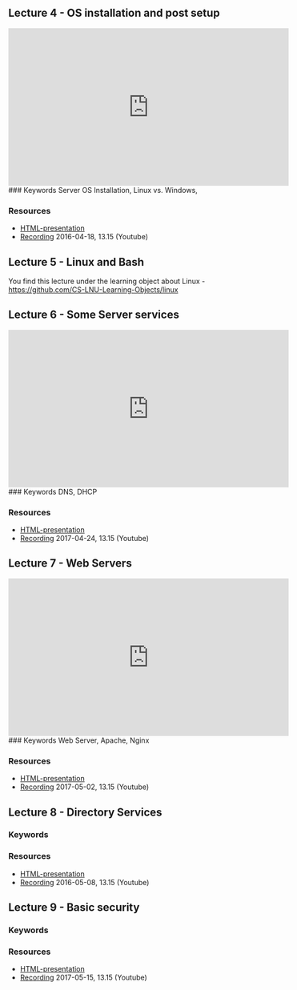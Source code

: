 ## Lecture 4 - OS installation and post setup
<iframe width="560" height="315" src="https://www.youtube.com/embed/Yh_A6E9EaL8?&list=PLSWJPPj5sKmr_PkB_qU4SAA-B5Rv4ICF2" frameborder="0" allowfullscreen></iframe>
### Keywords
Server OS Installation, Linux vs. Windows,

### Resources
- [HTML-presentation](https://cdn.rawgit.com/1dv031/syllabus/master/lectures/part_3/05_Installation-and-Post-Setup/index.html)
- [Recording](https://www.youtube.com/watch?v=Yh_A6E9EaL8&index=5&list=PLSWJPPj5sKmr_PkB_qU4SAA-B5Rv4ICF2) 2016-04-18, 13.15 (Youtube)

## Lecture 5 - Linux and Bash
You find this lecture under the learning object about Linux - https://github.com/CS-LNU-Learning-Objects/linux

## Lecture 6 - Some Server services
<iframe width="560" height="315" src="https://www.youtube.com/embed/--m9YpZ8Av4?&list=PLSWJPPj5sKmr_PkB_qU4SAA-B5Rv4ICF2" frameborder="0" allowfullscreen></iframe>
### Keywords
DNS, DHCP

### Resources
- [HTML-presentation](https://cdn.rawgit.com/1dv031/syllabus/master/lectures/part_3/06_Server-Services/index.html)
- [Recording](https://www.youtube.com/watch?v=--m9YpZ8Av4&list=PLSWJPPj5sKmr_PkB_qU4SAA-B5Rv4ICF2) 2017-04-24, 13.15 (Youtube)


## Lecture 7 - Web Servers
<iframe width="560" height="315" src="https://www.youtube.com/embed/c0bjNkpVOG4?&list=PLSWJPPj5sKmr_PkB_qU4SAA-B5Rv4ICF2&t=14m50s" frameborder="0" allowfullscreen></iframe>
### Keywords
Web Server, Apache, Nginx

### Resources
- [HTML-presentation](https://cdn.rawgit.com/1dv031/syllabus/master/lectures/part_3/07_Web-Servers/index.html)
- [Recording](https://www.youtube.com/watch?v=c0bjNkpVOG4&index=6&list=PLSWJPPj5sKmr_PkB_qU4SAA-B5Rv4ICF2&t=14m50s) 2017-05-02, 13.15 (Youtube)

## Lecture 8 - Directory Services
### Keywords


### Resources
- [HTML-presentation](https://cdn.rawgit.com/1dv031/syllabus/master/lectures/part_3/08_Directory-Services/index.html)
- [Recording](#) 2016-05-08, 13.15 (Youtube)


## Lecture 9 - Basic security
### Keywords


### Resources
- [HTML-presentation](https://cdn.rawgit.com/1dv031/syllabus/master/lectures/part_3/09_Basic-Security/index.html)
- [Recording](#) 2017-05-15, 13.15 (Youtube)
